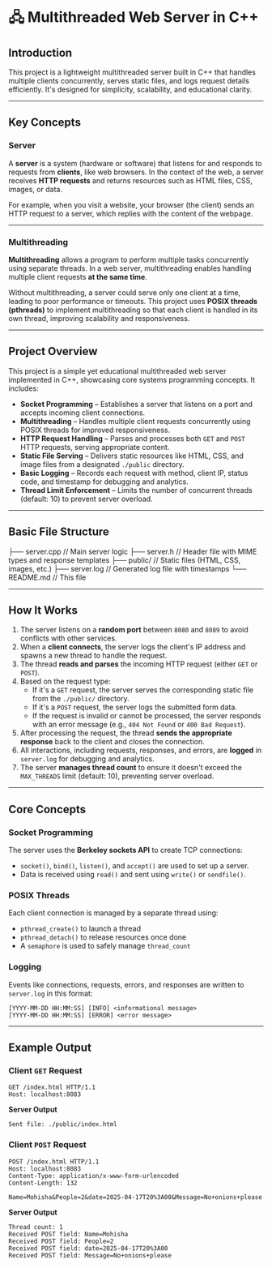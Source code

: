 # 🖧 Multithreaded Web Server in C++

##  Introduction

This project is a lightweight multithreaded server built in C++ that handles multiple clients concurrently, serves static files, and logs request details efficiently. It's designed for simplicity, scalability, and educational clarity.

---

## Key Concepts

### Server
A **server** is a system (hardware or software) that listens for and responds to requests from **clients**, like web browsers. In the context of the web, a server receives **HTTP requests** and returns resources such as HTML files, CSS, images, or data.

For example, when you visit a website, your browser (the client) sends an HTTP request to a server, which replies with the content of the webpage.

---

### Multithreading

**Multithreading** allows a program to perform multiple tasks concurrently using separate threads. In a web server, multithreading enables handling multiple client requests **at the same time**.

Without multithreading, a server could serve only one client at a time, leading to poor performance or timeouts. This project uses **POSIX threads (pthreads)** to implement multithreading so that each client is handled in its own thread, improving scalability and responsiveness.

---

## Project Overview


This project is a simple yet educational multithreaded web server implemented in C++, showcasing core systems programming concepts. It includes:

- **Socket Programming** – Establishes a server that listens on a port and accepts incoming client connections.
- **Multithreading** – Handles multiple client requests concurrently using POSIX threads for improved responsiveness.
- **HTTP Request Handling** – Parses and processes both `GET` and `POST` HTTP requests, serving appropriate content.
- **Static File Serving** – Delivers static resources like HTML, CSS, and image files from a designated `./public` directory.
- **Basic Logging** – Records each request with method, client IP, status code, and timestamp for debugging and analytics.
- **Thread Limit Enforcement** – Limits the number of concurrent threads (default: 10) to prevent server overload.

---

## Basic File Structure

├── server.cpp // Main server logic 
├── server.h // Header file with MIME types and response templates 
├── public/ // Static files (HTML, CSS, images, etc.) 
├── server.log // Generated log file with timestamps 
└── README.md // This file


---

## How It Works

1. The server listens on a **random port** between `8080` and `8089` to avoid conflicts with other services.
2. When a **client connects**, the server logs the client's IP address and spawns a new thread to handle the request.
3. The thread **reads and parses** the incoming HTTP request (either `GET` or `POST`).
4. Based on the request type:
   - If it's a `GET` request, the server serves the corresponding static file from the `./public/` directory.
   - If it's a `POST` request, the server logs the submitted form data.
   - If the request is invalid or cannot be processed, the server responds with an error message (e.g., `404 Not Found` or `400 Bad Request`).
5. After processing the request, the thread **sends the appropriate response** back to the client and closes the connection.
6. All interactions, including requests, responses, and errors, are **logged** in `server.log` for debugging and analytics.
7. The server **manages thread count** to ensure it doesn't exceed the `MAX_THREADS` limit (default: 10), preventing server overload.

---

## Core Concepts

### Socket Programming

The server uses the **Berkeley sockets API** to create TCP connections:
- `socket()`, `bind()`, `listen()`, and `accept()` are used to set up a server.
- Data is received using `read()` and sent using `write()` or `sendfile()`.

### POSIX Threads

Each client connection is managed by a separate thread using:
- `pthread_create()` to launch a thread
- `pthread_detach()` to release resources once done
- A `semaphore` is used to safely manage `thread_count`

### Logging

Events like connections, requests, errors, and responses are written to `server.log` in this format:

```
[YYYY-MM-DD HH:MM:SS] [INFO] <informational message>
[YYYY-MM-DD HH:MM:SS] [ERROR] <error message>
```

---

## Example Output

### Client `GET` Request
```
GET /index.html HTTP/1.1 
Host: localhost:8083
```
**Server Output**
```
Sent file: ./public/index.html
```

### Client `POST` Request
```
POST /index.html HTTP/1.1
Host: localhost:8083
Content-Type: application/x-www-form-urlencoded
Content-Length: 132

Name=Mohisha&People=2&date=2025-04-17T20%3A00&Message=No+onions+please
```

**Server Output**
```
Thread count: 1
Received POST field: Name=Mohisha
Received POST field: People=2
Received POST field: date=2025-04-17T20%3A00
Received POST field: Message=No+onions+please
```



